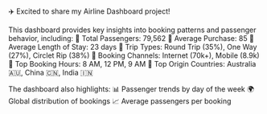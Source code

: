 ✈️ Excited to share my Airline Dashboard project!

This dashboard provides key insights into booking patterns and passenger behavior, including:
🔹 Total Passengers: 79,562
🔹 Average Purchase: 85
🔹 Average Length of Stay: 23 days
🔹 Trip Types: Round Trip (35%), One Way (27%), Circlet Rip (38%)
🔹 Booking Channels: Internet (70k+), Mobile (8.9k)
🔹 Top Booking Hours: 8 AM, 12 PM, 9 AM
🔹 Top Origin Countries: Australia 🇦🇺, China 🇨🇳, India 🇮🇳

The dashboard also highlights:
📊 Passenger trends by day of the week
🌍 Global distribution of bookings
📈 Average passengers per booking
